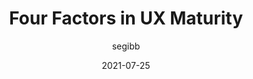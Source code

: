 ---
author: segibb #
date: 2021-07-25
layout: post.njk
publisher: nngroup
tags:
  - user-experience
  - meta
target_url: https://www.nngroup.com/articles/factors-ux-maturity/
title: Four Factors in UX Maturity
---